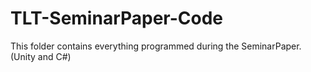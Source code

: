 # TLT-SeminarPaper-Code

This folder contains everything programmed during the SeminarPaper. (Unity and C#)
